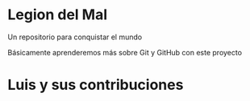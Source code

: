# Legion del Mal
Un repositorio para conquistar el mundo

Básicamente aprenderemos más sobre Git y GitHub con este proyecto

# Luis y sus contribuciones

